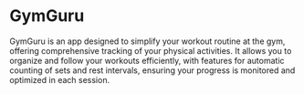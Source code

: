 # GymGuru
GymGuru is an app designed to simplify your workout routine at the gym, offering comprehensive tracking of your physical activities. It allows you to organize and follow your workouts efficiently, with features for automatic counting of sets and rest intervals, ensuring your progress is monitored and optimized in each session.
